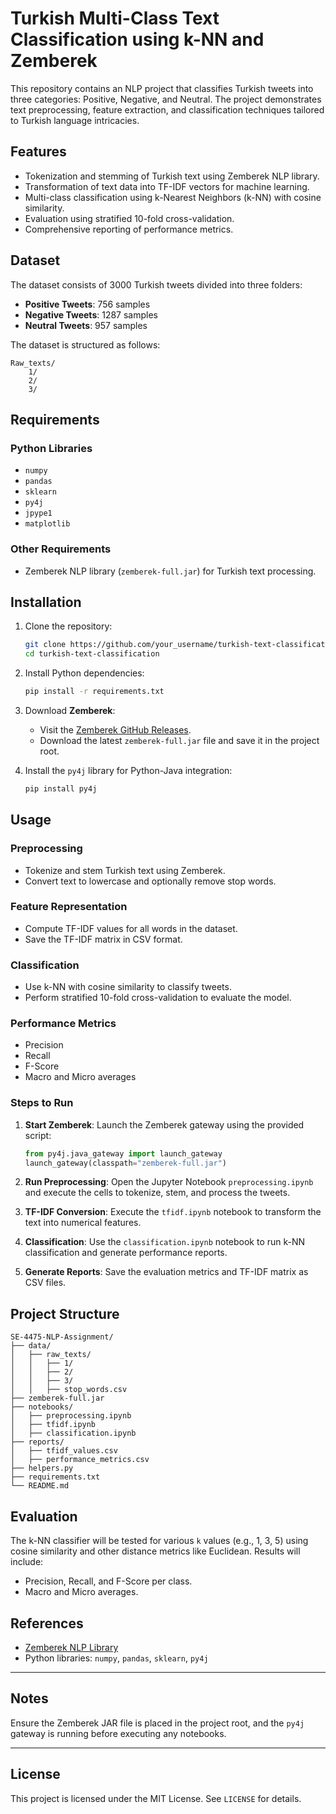 # Turkish Multi-Class Text Classification using k-NN and Zemberek

This repository contains an NLP project that classifies Turkish tweets into three categories: Positive, Negative, and Neutral. The project demonstrates text preprocessing, feature extraction, and classification techniques tailored to Turkish language intricacies.

## Features
- Tokenization and stemming of Turkish text using Zemberek NLP library.
- Transformation of text data into TF-IDF vectors for machine learning.
- Multi-class classification using k-Nearest Neighbors (k-NN) with cosine similarity.
- Evaluation using stratified 10-fold cross-validation.
- Comprehensive reporting of performance metrics.

## Dataset
The dataset consists of 3000 Turkish tweets divided into three folders:
- **Positive Tweets**: 756 samples
- **Negative Tweets**: 1287 samples
- **Neutral Tweets**: 957 samples

The dataset is structured as follows:
```
Raw_texts/
    1/
    2/
    3/
```

## Requirements
### Python Libraries
- `numpy`
- `pandas`
- `sklearn`
- `py4j`
- `jpype1`
- `matplotlib`

### Other Requirements
- Zemberek NLP library (`zemberek-full.jar`) for Turkish text processing.

## Installation
1. Clone the repository:
   ```bash
   git clone https://github.com/your_username/turkish-text-classification.git
   cd turkish-text-classification
   ```

2. Install Python dependencies:
   ```bash
   pip install -r requirements.txt
   ```

3. Download **Zemberek**:
   - Visit the [Zemberek GitHub Releases](https://github.com/ahmetaa/zemberek-nlp/releases).
   - Download the latest `zemberek-full.jar` file and save it in the project root.

4. Install the `py4j` library for Python-Java integration:
   ```bash
   pip install py4j
   ```

## Usage
### Preprocessing
- Tokenize and stem Turkish text using Zemberek.
- Convert text to lowercase and optionally remove stop words.

### Feature Representation
- Compute TF-IDF values for all words in the dataset.
- Save the TF-IDF matrix in CSV format.

### Classification
- Use k-NN with cosine similarity to classify tweets.
- Perform stratified 10-fold cross-validation to evaluate the model.

### Performance Metrics
- Precision
- Recall
- F-Score
- Macro and Micro averages

### Steps to Run
1. **Start Zemberek**:
   Launch the Zemberek gateway using the provided script:
   ```python
   from py4j.java_gateway import launch_gateway
   launch_gateway(classpath="zemberek-full.jar")
   ```

2. **Run Preprocessing**:
   Open the Jupyter Notebook `preprocessing.ipynb` and execute the cells to tokenize, stem, and process the tweets.

3. **TF-IDF Conversion**:
   Execute the `tfidf.ipynb` notebook to transform the text into numerical features.

4. **Classification**:
   Use the `classification.ipynb` notebook to run k-NN classification and generate performance reports.

5. **Generate Reports**:
   Save the evaluation metrics and TF-IDF matrix as CSV files.

## Project Structure
```
SE-4475-NLP-Assignment/
├── data/
│   ├── raw_texts/
│   │   ├── 1/
│   │   ├── 2/
│   │   ├── 3/
│   │   ├── stop_words.csv
├── zemberek-full.jar
├── notebooks/
│   ├── preprocessing.ipynb
│   ├── tfidf.ipynb
│   ├── classification.ipynb
├── reports/
│   ├── tfidf_values.csv
│   ├── performance_metrics.csv
├── helpers.py
├── requirements.txt
└── README.md
```

## Evaluation
The k-NN classifier will be tested for various `k` values (e.g., 1, 3, 5) using cosine similarity and other distance metrics like Euclidean. Results will include:
- Precision, Recall, and F-Score per class.
- Macro and Micro averages.

## References
- [Zemberek NLP Library](https://github.com/ahmetaa/zemberek-nlp)
- Python libraries: `numpy`, `pandas`, `sklearn`, `py4j`

---

## Notes
Ensure the Zemberek JAR file is placed in the project root, and the `py4j` gateway is running before executing any notebooks.

---

## License
This project is licensed under the MIT License. See `LICENSE` for details.
